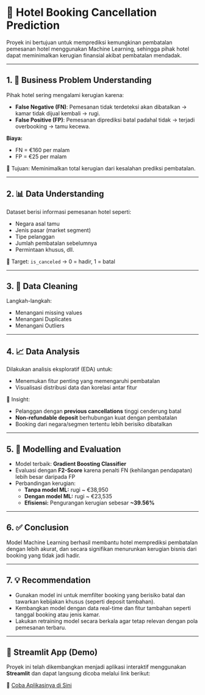 # 🏨 Hotel Booking Cancellation Prediction

Proyek ini bertujuan untuk memprediksi kemungkinan pembatalan pemesanan hotel menggunakan Machine Learning, sehingga pihak hotel dapat meminimalkan kerugian finansial akibat pembatalan mendadak.

---

## 1. 🎯 Business Problem Understanding

Pihak hotel sering mengalami kerugian karena:
- **False Negative (FN)**: Pemesanan tidak terdeteksi akan dibatalkan → kamar tidak dijual kembali → rugi.
- **False Positive (FP)**: Pemesanan diprediksi batal padahal tidak → terjadi overbooking → tamu kecewa.

**Biaya:**
- FN = €160 per malam  
- FP = €25 per malam

🎯 Tujuan: Meminimalkan total kerugian dari kesalahan prediksi pembatalan.

---

## 2. 📊 Data Understanding

Dataset berisi informasi pemesanan hotel seperti:
- Negara asal tamu
- Jenis pasar (market segment)
- Tipe pelanggan
- Jumlah pembatalan sebelumnya
- Permintaan khusus, dll.

🎯 Target: `is_canceled` → 0 = hadir, 1 = batal

---

## 3. 🧹 Data Cleaning

Langkah-langkah:
- Menangani missing values
- Menangani Duplicates
- Menangani Outliers

---

## 4. 📈 Data Analysis

Dilakukan analisis eksploratif (EDA) untuk:
- Menemukan fitur penting yang memengaruhi pembatalan
- Visualisasi distribusi data dan korelasi antar fitur

📌 Insight:
- Pelanggan dengan **previous cancellations** tinggi cenderung batal
- **Non-refundable deposit** berhubungan kuat dengan pembatalan
- Booking dari negara/segmen tertentu lebih berisiko dibatalkan

---

## 5. 🤖 Modelling and Evaluation

- Model terbaik: **Gradient Boosting Classifier**
- Evaluasi dengan **F2-Score** karena penalti FN (kehilangan pendapatan) lebih besar daripada FP
- Perbandingan kerugian:
  - **Tanpa model ML:** rugi ~ €38,950
  - **Dengan model ML:** rugi ~ €23,535
  - **Efisiensi:** Pengurangan kerugian sebesar **~39.56%**

---

## 6. ✅ Conclusion

Model Machine Learning berhasil membantu hotel memprediksi pembatalan dengan lebih akurat, dan secara signifikan menurunkan kerugian bisnis dari booking yang tidak jadi hadir.

---

## 7. 💡 Recommendation

- Gunakan model ini untuk memfilter booking yang berisiko batal dan tawarkan kebijakan khusus (seperti deposit tambahan).
- Kembangkan model dengan data real-time dan fitur tambahan seperti tanggal booking atau jenis kamar.
- Lakukan retraining model secara berkala agar tetap relevan dengan pola pemesanan terbaru.

---

## 🚀 Streamlit App (Demo)

Proyek ini telah dikembangkan menjadi aplikasi interaktif menggunakan **Streamlit** dan dapat langsung dicoba melalui link berikut:

🔗 [Coba Aplikasinya di Sini]([https://your-streamlit-link.streamlit.app](https://hotel-booking-cancellation-prediction-ml.streamlit.app/))  


